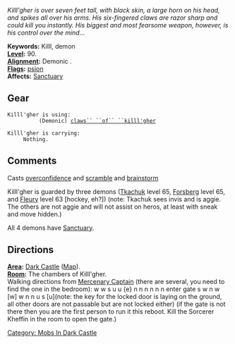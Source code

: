 *Killl'gher is over seven feet tall, with black skin, a large horn on
his head, and spikes all over his arms. His six-fingered claws are razor
sharp and could kill you instantly. His biggest and most fearsome
weapon, however, is his control over the mind...*

**Keywords:** Killl, demon  
**[Level](Level.md "wikilink"):** 90.  
**[Alignment](Alignment.md "wikilink"):** Demonic .  
**[Flags](:Category:Mob_Types.md "wikilink"):**
[psion](Spellcasting_Mobs.md "wikilink")  
**Affects:** [Sanctuary](Sanctuary "wikilink")

## Gear

`Killl'gher is using:`  
<wielded>`          (Demonic) `[`claws`` ``of`` ``killl'gher`](Claws_Of_Killl'gher.md "wikilink")

`Killl'gher is carrying:`  
`     Nothing.`

## Comments

Casts [overconfidence](Overconfidence.md "wikilink") and
[scramble](Scramble.md "wikilink") and
[brainstorm](Brainstorm.md "wikilink")

Killl'gher is guarded by three demons ([Tkachuk](Tkachuk "wikilink")
level 65, [Forsberg](Forsberg "wikilink") level 65, and
[Fleury](Fleury "wikilink") level 63 \[hockey, eh?\]) (note: Tkachuk
sees invis and is aggie. The others are not aggie and will not assist on
heros, at least with sneak and move hidden.)

All 4 demons have [Sanctuary](Sanctuary "wikilink").

## Directions

**[Area](:Category:_Areas.md "wikilink"):** [Dark
Castle](:Category:_Dark_Castle.md "wikilink")
([Map](Dark_Castle_Map.md "wikilink")).  
**[Room](:Category:_Rooms.md "wikilink"):** The chambers of
Killl'gher.  
Walking directions from [Mercenary
Captain](Mercenary_Captain "wikilink") (there are several, you need to
find the one in the bedroom): w w s u u {e} n n n n n n enter gate s w n
w \[w\] w n n u s \[u\](note: the key for the locked door is laying on
the ground, all other doors are not passable but are not locked either)
(if the gate is not there then you are the first person to run it this
reboot. Kill the Sorcerer Kheffin in the room to open the gate.)

[Category: Mobs In Dark
Castle](Category:_Mobs_In_Dark_Castle "wikilink")
